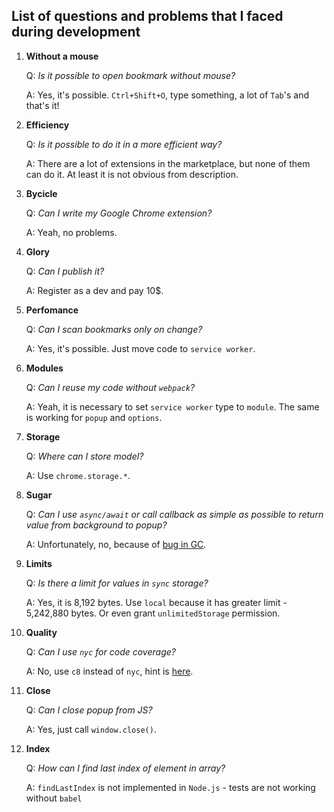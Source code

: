 ## List of questions and problems that I faced during development

1. **Without a mouse**

   Q: *Is it possible to open bookmark without mouse?*

   A: Yes, it's possible. `Ctrl+Shift+O`, type something, a lot of `Tab`'s and that's it!

2. **Efficiency**

   Q: *Is it possible to do it in a more efficient way?*

   A: There are a lot of extensions in the marketplace, but none of them can do it. At least it is not obvious from description.

3. **Bycicle**

   Q: *Can I write my Google Chrome extension?*

   A: Yeah, no problems.

4. **Glory**

   Q: *Can I publish it?*

   A: Register as a dev and pay 10$.

5. **Perfomance**

   Q: *Can I scan bookmarks only on change?*

   A: Yes, it's possible. Just move code to `service worker`.

6. **Modules**

   Q: *Can I reuse my code without `webpack`?*

   A: Yeah, it is necessary to set `service worker` type to `module`. The same is working for `popup` and `options`.

7. **Storage**

   Q: *Where can I store model?*

   A: Use `chrome.storage.*`.

8. **Sugar**

   Q: *Can I use `async/await` or call callback as simple as possible to return value from background to popup?*

   A: Unfortunately, no, because of [bug in GC](https://crbug.com/1304272).

9. **Limits**

   Q: *Is there a limit for values in `sync` storage?*

   A: Yes, it is 8,192 bytes. Use `local` because it has greater limit - 5,242,880 bytes. Or even grant `unlimitedStorage` permission.

10. **Quality**

    Q: *Can I use `nyc` for code coverage?*

    A: No, use `c8` instead of `nyc`, hint is [here](https://stackoverflow.com/a/69846825).

11. **Close**

    Q: *Can I close popup from JS?*

    A: Yes, just call `window.close()`.

12. **Index**

    Q: *How can I find last index of element in array?*

    A: `findLastIndex` is not implemented in `Node.js` - tests are not working without `babel`
